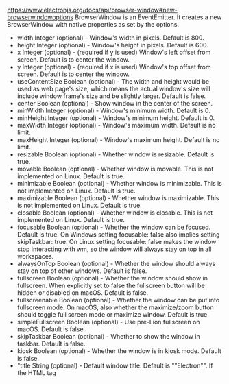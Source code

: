 https://www.electronjs.org/docs/api/browser-window#new-browserwindowoptions
BrowserWindow is an EventEmitter.
It creates a new BrowserWindow with native properties as set by the options.

-   width Integer (optional) - Window's width in pixels. Default is 800.
-   height Integer (optional) - Window's height in pixels. Default is 600.
-   x Integer (optional) - (required if y is used) Window's left offset from screen. Default is to center the window.
-   y Integer (optional) - (required if x is used) Window's top offset from screen. Default is to center the window.
-   useContentSize Boolean (optional) - The width and height would be used as web page's size, which means the actual window's size will include window frame's size and be slightly larger. Default is false.
-   center Boolean (optional) - Show window in the center of the screen.
-   minWidth Integer (optional) - Window's minimum width. Default is 0.
-   minHeight Integer (optional) - Window's minimum height. Default is 0.
-   maxWidth Integer (optional) - Window's maximum width. Default is no limit.
-   maxHeight Integer (optional) - Window's maximum height. Default is no limit.
-   resizable Boolean (optional) - Whether window is resizable. Default is true.
-   movable Boolean (optional) - Whether window is movable. This is not implemented on Linux. Default is true.
-   minimizable Boolean (optional) - Whether window is minimizable. This is not implemented on Linux. Default is true.
-   maximizable Boolean (optional) - Whether window is maximizable. This is not implemented on Linux. Default is true.
-   closable Boolean (optional) - Whether window is closable. This is not implemented on Linux. Default is true.
-   focusable Boolean (optional) - Whether the window can be focused. Default is true. On Windows setting focusable: false also implies setting skipTaskbar: true. On Linux setting focusable: false makes the window stop interacting with wm, so the window will always stay on top in all workspaces.
-   alwaysOnTop Boolean (optional) - Whether the window should always stay on top of other windows. Default is false.
-   fullscreen Boolean (optional) - Whether the window should show in fullscreen. When explicitly set to false the fullscreen button will be hidden or disabled on macOS. Default is false.
-   fullscreenable Boolean (optional) - Whether the window can be put into fullscreen mode. On macOS, also whether the maximize/zoom button should toggle full screen mode or maximize window. Default is true.
-   simpleFullscreen Boolean (optional) - Use pre-Lion fullscreen on macOS. Default is false.
-   skipTaskbar Boolean (optional) - Whether to show the window in taskbar. Default is false.
-   kiosk Boolean (optional) - Whether the window is in kiosk mode. Default is false.
-   "title String (optional) - Default window title. Default is ""Electron"". If the HTML tag <title> is defined in the HTML file loaded by loadURL(), this property will be ignored."
-   icon (NativeImage | String) (optional) - The window icon. On Windows it is recommended to use ICO icons to get best visual effects, you can also leave it undefined so the executable's icon will be used.
-   show Boolean (optional) - Whether window should be shown when created. Default is true.
-   paintWhenInitiallyHidden Boolean (optional) - Whether the renderer should be active when show is false and it has just been created.  In order for document.visibilityState to work correctly on first load with show: false you should set this to false.  Setting this to false will cause the ready-to-show event to not fire.  Default is true.
-   frame Boolean (optional) - Specify false to create a Frameless Window. Default is true.
-   parent BrowserWindow (optional) - Specify parent window. Default is null.
-   modal Boolean (optional) - Whether this is a modal window. This only works when the window is a child window. Default is false.
-   acceptFirstMouse Boolean (optional) - Whether the web view accepts a single mouse-down event that simultaneously activates the window. Default is false.
-   disableAutoHideCursor Boolean (optional) - Whether to hide cursor when typing. Default is false.
-   autoHideMenuBar Boolean (optional) - Auto hide the menu bar unless the Alt key is pressed. Default is false.
-   enableLargerThanScreen Boolean (optional) - Enable the window to be resized larger than screen. Only relevant for macOS, as other OSes allow larger-than-screen windows by default. Default is false.
-   backgroundColor String (optional) - Window's background color as a hexadecimal value, like #66CD00 or #FFF or #80FFFFFF (alpha in #AARRGGBB format is supported if transparent is set to true). Default is #FFF (white).
-   hasShadow Boolean (optional) - Whether window should have a shadow. Default is true.
-   opacity Number (optional) - Set the initial opacity of the window, between 0.0 (fully transparent) and 1.0 (fully opaque). This is only implemented on Windows and macOS.
-   darkTheme Boolean (optional) - Forces using dark theme for the window, only works on some GTK desktop environments. Default is false.
-   transparent Boolean (optional) - Makes the window transparent. Default is false. On Windows, does not work unless the window is frameless.
-   type String (optional) - The type of window, default is normal window. See more about this below.
-   "titleBarStyle String (optional) - The style of window title bar. Default is default. Possible values are:
    -   default - Results in the standard gray opaque Mac title bar.
    -   hidden - Results in a hidden title bar and a full size content window, yet the title bar still has the standard window controls (""traffic lights"") in the top left.
    -   hiddenInset - Results in a hidden title bar with an alternative look where the traffic light buttons are slightly more inset from the window edge.
    -   customButtonsOnHover Boolean (optional) - Draw custom close, and minimize buttons on macOS frameless windows. These buttons will not display unless hovered over in the top left of the window. These custom buttons prevent issues with mouse events that occur with the standard window toolbar buttons. Note: This option is currently experimental. "
-   trafficLightPosition Point (optional) - Set a custom position for the traffic light buttons. Can only be used with titleBarStyle set to hidden
-   fullscreenWindowTitle Boolean (optional) - Shows the title in the title bar in full screen mode on macOS for all titleBarStyle options. Default is false.
-   thickFrame Boolean (optional) - Use WS_THICKFRAME style for frameless windows on Windows, which adds standard window frame. Setting it to false will remove window shadow and window animations. Default is true.
-   vibrancy String (optional) - Add a type of vibrancy effect to the window, only on macOS. Can be appearance-based, light, dark, titlebar, selection, menu, popover, sidebar, medium-light, ultra-dark, header, sheet, window, hud, fullscreen-ui, tooltip, content, under-window, or under-page.  Please note that using frame: false in combination with a vibrancy value requires that you use a non-default titleBarStyle as well. Also note that appearance-based, light, dark, medium-light, and ultra-dark have been deprecated and will be removed in an upcoming version of macOS.
-   zoomToPageWidth Boolean (optional) - Controls the behavior on macOS when option-clicking the green stoplight button on the toolbar or by clicking the Window > Zoom menu item. If true, the window will grow to the preferred width of the web page when zoomed, false will cause it to zoom to the width of the screen. This will also affect the behavior when calling maximize() directly. Default is false.
-   tabbingIdentifier String (optional) - Tab group name, allows opening the window as a native tab on macOS 10.12+. Windows with the same tabbing identifier will be grouped together. This also adds a native new tab button to your window's tab bar and allows your app and window to receive the new-window-for-tab event.

# webPreferences

-   webPreferences Object (optional) - Settings of web page's features.
    -   devTools Boolean (optional) - Whether to enable DevTools. If it is set to false, can not use BrowserWindow.webContents.openDevTools() to open DevTools. Default is true.
    -   nodeIntegration Boolean (optional) - Whether node integration is enabled. Default is false.
    -   nodeIntegrationInWorker Boolean (optional) - Whether node integration is enabled in web workers. Default is false. More about this can be found in Multithreading.
    -   nodeIntegrationInSubFrames Boolean (optional) - Experimental option for enabling Node.js support in sub-frames such as iframes and child windows. All your preloads will load for every iframe, you can use process.isMainFrame to determine if you are in the main frame or not.
    -   preload String (optional) - Specifies a script that will be loaded before other scripts run in the page. This script will always have access to node APIs no matter whether node integration is turned on or off. The value should be the absolute file path to the script. When node integration is turned off, the preload script can reintroduce Node global symbols back to the global scope. See example here.
    -   sandbox Boolean (optional) - If set, this will sandbox the renderer associated with the window, making it compatible with the Chromium OS-level sandbox and disabling the Node.js engine. This is not the same as the nodeIntegration option and the APIs available to the preload script are more limited. Read more about the option here.
    -   enableRemoteModule Boolean (optional) - Whether to enable the remote module. Default is true. session Session (optional) - Sets the session used by the page. Instead of passing the Session object directly, you can also choose to use the partition option instead, which accepts a partition string. When both session and partition are provided, session will be preferred. Default is the default session.
    -   partition String (optional) - Sets the session used by the page according to the session's partition string. If partition starts with persist:, the page will use a persistent session available to all pages in the app with the same partition. If there is no persist: prefix, the page will use an in-memory session. By assigning the same partition, multiple pages can share the same session. Default is the default session. affinity String (optional) - When specified, web pages with the same affinity will run in the same renderer process. Note that due to reusing the renderer process, certain webPreferences options will also be shared between the web pages even when you specified different values for them, including but not limited to preload, sandbox and nodeIntegration. So it is suggested to use exact same webPreferences for web pages with the same affinity.
    -   Deprecated zoomFactor Number (optional) - The default zoom factor of the page, 3.0 represents 300%. Default is 1.0.
    -   javascript Boolean (optional) - Enables JavaScript support. Default is true.
    -   webSecurity Boolean (optional) - When false, it will disable the same-origin policy (usually using testing websites by people), and set allowRunningInsecureContent to true if this options has not been set by user. Default is true.
    -   allowRunningInsecureContent Boolean (optional) - Allow an https page to run JavaScript, CSS or plugins from http URLs. Default is false.
    -   images Boolean (optional) - Enables image support. Default is true.
    -   textAreasAreResizable Boolean (optional) - Make TextArea elements resizable. Default is true.
    -   webgl Boolean (optional) - Enables WebGL support. Default is true.
    -   plugins Boolean (optional) - Whether plugins should be enabled. Default is false.
    -   experimentalFeatures Boolean (optional) - Enables Chromium's experimental features. Default is false.
    -   scrollBounce Boolean (optional) - Enables scroll bounce (rubber banding) effect on macOS. Default is false.
    -   enableBlinkFeatures String (optional) - A list of feature strings separated by ,, like CSSVariables,KeyboardEventKey to enable. The full list of supported feature strings can be found in the RuntimeEnabledFeatures.json5 file.
    -   disableBlinkFeatures String (optional) - A list of feature strings separated by ,, like CSSVariables,KeyboardEventKey to disable. The full list of supported feature strings can be found in the RuntimeEnabledFeatures.json5 file.
        -   defaultFontFamily Object (optional) - Sets the default font for the font-family.
            -   standard String (optional) - Defaults to Times New Roman.
            -   serif String (optional) - Defaults to Times New Roman.
            -   sansSerif String (optional) - Defaults to Arial.
            -   monospace String (optional) - Defaults to Courier New.
            -   cursive String (optional) - Defaults to Script.
            -   fantasy String (optional) - Defaults to Impact.
        -   defaultFontSize Integer (optional) - Defaults to 16.
        -   defaultMonospaceFontSize Integer (optional) - Defaults to 13.
        -   minimumFontSize Integer (optional) - Defaults to 0. defaultEncoding String (optional) - Defaults to ISO-8859-1. backgroundThrottling Boolean (optional) - Whether to throttle animations and timers when the page becomes background. This also affects the Page Visibility API. Defaults to true. offscreen Boolean (optional) - Whether to enable offscreen rendering for the browser window. Defaults to false. See the offscreen rendering tutorial for more details.
        -   contextIsolation Boolean (optional) - Whether to run Electron APIs and the specified preload script in a separate JavaScript context. Defaults to false. The context that the preload script runs in will still have full access to the document and window globals but it will use its own set of JavaScript builtins (Array, Object, JSON, etc.) and will be isolated from any changes made to the global environment by the loaded page. The Electron API will only be available in the preload script and not the loaded page. This option should be used when loading potentially untrusted remote content to ensure the loaded content cannot tamper with the preload script and any Electron APIs being used. This option uses the same technique used by Chrome Content Scripts. You can access this context in the dev tools by selecting the 'Electron Isolated Context' entry in the combo box at the top of the Console tab.
        -   nativeWindowOpen Boolean (optional) - Whether to use native window.open(). Defaults to false. Child windows will always have node integration disabled unless nodeIntegrationInSubFrames is true. Note: This option is currently experimental.
        -   webviewTag Boolean (optional) - Whether to enable the <webview> tag. Defaults to false. Note: The preload script configured for the <webview> will have node integration enabled when it is executed so you should ensure remote/untrusted content is not able to create a <webview> tag with a possibly malicious preload script. You can use the will-attach-webview event on webContents to strip away the preload script and to validate or alter the <webview>'s initial settings.
        -   additionalArguments String[](optional) - A list of strings that will be appended to process.argv in the renderer process of this app.  Useful for passing small bits of data down to renderer process preload scripts.
        -   safeDialogs Boolean (optional) - Whether to enable browser style consecutive dialog protection. Default is false.
        -   safeDialogsMessage String (optional) - The message to display when consecutive dialog protection is triggered. If not defined the default message would be used, note that currently the default message is in English and not localized.
        -   disableDialogs Boolean (optional) - Whether to disable dialogs completely. Overrides safeDialogs. Default is false.
        -   navigateOnDragDrop Boolean (optional) - Whether dragging and dropping a file or link onto the page causes a navigation. Default is false.
        -   autoplayPolicy String (optional) - Autoplay policy to apply to content in the window, can be no-user-gesture-required, user-gesture-required, document-user-activation-required. Defaults to no-user-gesture-required.
        -   disableHtmlFullscreenWindowResize Boolean (optional) - Whether to prevent the window from resizing when entering HTML Fullscreen. Default is false. accessibleTitle String (optional) - An alternative title string provided only to accessibility tools such as screen readers. This string is not directly visible to users. spellcheck Boolean (optional) - Whether to enable the builtin spellchecker. Default is true.
        -   enableWebSQL Boolean (optional) - Whether to enable the WebSQL api. Default is true.
        -   v8CacheOptions String (optional) - Enforces the v8 code caching policy used by blink. Accepted values are
            -   none - Disables code caching
            -   code - Heuristic based code caching
            -   bypassHeatCheck - Bypass code caching heuristics but with lazy compilation
            -   bypassHeatCheckAndEagerCompile - Same as above except compilation is eager. Default policy is code.
